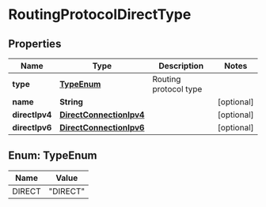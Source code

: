 

# RoutingProtocolDirectType


## Properties

| Name | Type | Description | Notes |
|------------ | ------------- | ------------- | -------------|
|**type** | [**TypeEnum**](#TypeEnum) | Routing protocol type |  |
|**name** | **String** |  |  [optional] |
|**directIpv4** | [**DirectConnectionIpv4**](DirectConnectionIpv4.md) |  |  [optional] |
|**directIpv6** | [**DirectConnectionIpv6**](DirectConnectionIpv6.md) |  |  [optional] |



## Enum: TypeEnum

| Name | Value |
|---- | -----|
| DIRECT | &quot;DIRECT&quot; |



